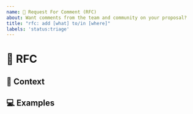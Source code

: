 ```yaml
---
name: 💬 Request For Comment (RFC)
about: Want comments from the team and community on your proposal?
title: "rfc: add [what] to/in [where]"
labels: 'status:triage'
---
```


<!---
Thanks for filing an issue 😄 ! Before you submit, please read the following:

Search open/closed issues before submitting. Someone may have created a similar RFC before.
-->

# 💬 RFC

<!--- Provide a detailed summary of the issue here -->

## 🔦 Context

<!--- What are you trying to accomplish? How has not having this feature affected you? -->

<!--- What alternatives have you considered? What are you trying to accomplish? -->

<!--- Providing context helps us come up with a solution that is most useful in the real world -->

## 💻 Examples

<!-- Examples help us understand the requested feature better -->

<!-- Attach screenshots or images if they would add detail to your request -->